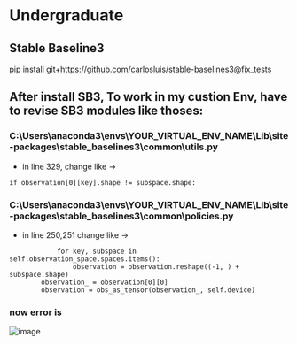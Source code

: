 # Undergraduate


## Stable Baseline3 
pip install git+https://github.com/carlosluis/stable-baselines3@fix_tests

## After install SB3, To work in my custion Env, have to revise SB3 modules like thoses:
### C:\Users\anaconda3\envs\YOUR_VIRTUAL_ENV_NAME\Lib\site-packages\stable_baselines3\common\utils.py
* in line 329, change like -> 
```
if observation[0][key].shape != subspace.shape:
```
### C:\Users\anaconda3\envs\YOUR_VIRTUAL_ENV_NAME\Lib\site-packages\stable_baselines3\common\policies.py
* in line 250,251 change like ->   
```
            for key, subspace in self.observation_space.spaces.items():
                observation = observation.reshape((-1, ) + subspace.shape)             
        observation_ = observation[0][0]
        observation = obs_as_tensor(observation_, self.device)
```

### now error is
![image](https://user-images.githubusercontent.com/88705679/195842161-342e4e5b-04f5-4cb1-97ab-f434ffab4783.png)
